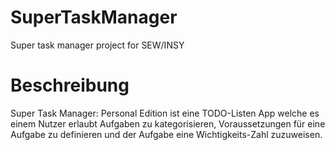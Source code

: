 # SuperTaskManager
Super task manager project for SEW/INSY

# Beschreibung
Super Task Manager: Personal Edition ist eine TODO-Listen App welche es einem Nutzer erlaubt Aufgaben zu kategorisieren, Voraussetzungen für eine Aufgabe zu definieren und der Aufgabe eine Wichtigkeits-Zahl zuzuweisen. 
